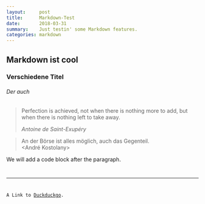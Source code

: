 ```yaml
---
layout:     post
title:      Markdown-Test
date:       2018-03-31
summary:    Just testin' some Markdown features.
categories: markdown
---
```


## Markdown ist cool

### Verschiedene Titel
###### Der auch

<blockquote>
  <p>
    Perfection is achieved, not when there is nothing more to add, but when there is nothing left to take away.
  </p>
  <footer><cite title="Antoine de Saint-Exupéry">Antoine de Saint-Exupéry</cite></footer>
</blockquote>

> An der Börse ist alles möglich, auch das Gegenteil.  
> <André Kostolany>

We will add a code block after the paragraph.
    <Code Block>

***

A Link to [Duckduckgo](https://duckduckgo.com/ "Title").
